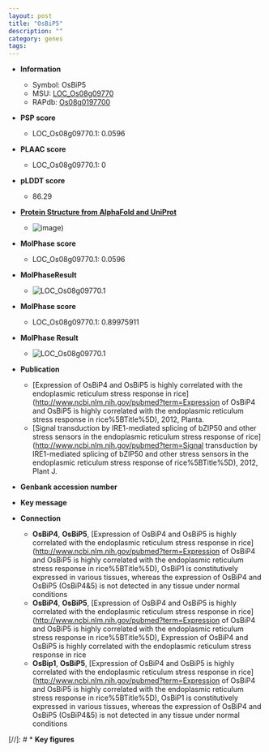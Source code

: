 ```yaml
---
layout: post
title: "OsBiP5"
description: ""
category: genes
tags: 
---
```


* **Information**  
    + Symbol: OsBiP5  
    + MSU: [LOC_Os08g09770](http://rice.plantbiology.msu.edu/cgi-bin/ORF_infopage.cgi?orf=LOC_Os08g09770)  
    + RAPdb: [Os08g0197700](http://rapdb.dna.affrc.go.jp/viewer/gbrowse_details/irgsp1?name=Os08g0197700)  

* **PSP score**  
    + LOC_Os08g09770.1: 0.0596 

* **PLAAC score**  
    + LOC_Os08g09770.1: 0 

* **pLDDT score**
    + 86.29

* **[Protein Structure from AlphaFold and UniProt](https://www.uniprot.org/uniprotkb/Q6Z058/entry#structure)**
    + ![image](https://ricepsp.github.io/images/Q6/AF-Q6Z058-F1.png))

* **MolPhase score**
    + LOC_Os08g09770.1: 0.0596

* **MolPhaseResult**
    + ![LOC_Os08g09770.1](https://ricepsp.github.io/pictures/LOC_Os08g/LOC_Os08g09770.1.png)

* **MolPhase score**
    + LOC_Os08g09770.1: 0.89975911

* **MolPhase Result**
    + ![LOC_Os08g09770.1](https://304243504.github.io/Pictures/LOC_Os08g/LOC_Os08g09770.1.png)

* **Publication**  
    + [Expression of OsBiP4 and OsBiP5 is highly correlated with the endoplasmic reticulum stress response in rice](http://www.ncbi.nlm.nih.gov/pubmed?term=Expression of OsBiP4 and OsBiP5 is highly correlated with the endoplasmic reticulum stress response in rice%5BTitle%5D), 2012, Planta.
    + [Signal transduction by IRE1-mediated splicing of bZIP50 and other stress sensors in the endoplasmic reticulum stress response of rice](http://www.ncbi.nlm.nih.gov/pubmed?term=Signal transduction by IRE1-mediated splicing of bZIP50 and other stress sensors in the endoplasmic reticulum stress response of rice%5BTitle%5D), 2012, Plant J.

* **Genbank accession number**  

* **Key message**  

* **Connection**  
    + __OsBiP4__, __OsBiP5__, [Expression of OsBiP4 and OsBiP5 is highly correlated with the endoplasmic reticulum stress response in rice](http://www.ncbi.nlm.nih.gov/pubmed?term=Expression of OsBiP4 and OsBiP5 is highly correlated with the endoplasmic reticulum stress response in rice%5BTitle%5D), OsBiP1 is constitutively expressed in various tissues, whereas the expression of OsBiP4 and OsBiP5 (OsBiP4&5) is not detected in any tissue under normal conditions
    + __OsBiP4__, __OsBiP5__, [Expression of OsBiP4 and OsBiP5 is highly correlated with the endoplasmic reticulum stress response in rice](http://www.ncbi.nlm.nih.gov/pubmed?term=Expression of OsBiP4 and OsBiP5 is highly correlated with the endoplasmic reticulum stress response in rice%5BTitle%5D), Expression of OsBiP4 and OsBiP5 is highly correlated with the endoplasmic reticulum stress response in rice
    + __OsBip1__, __OsBiP5__, [Expression of OsBiP4 and OsBiP5 is highly correlated with the endoplasmic reticulum stress response in rice](http://www.ncbi.nlm.nih.gov/pubmed?term=Expression of OsBiP4 and OsBiP5 is highly correlated with the endoplasmic reticulum stress response in rice%5BTitle%5D), OsBiP1 is constitutively expressed in various tissues, whereas the expression of OsBiP4 and OsBiP5 (OsBiP4&5) is not detected in any tissue under normal conditions

[//]: # * **Key figures**  


